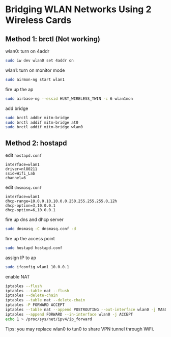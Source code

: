 # Bridging WLAN Networks Using 2 Wireless Cards

## Method 1: brctl (Not working)

wlan0: turn on 4addr

```bash
sudo iw dev wlan0 set 4addr on
```

wlan1: turn on monitor mode

```bash
sudo airmon-ng start wlan1
```

fire up the ap

```bash
sudo airbase-ng --essid HUST_WIRELESS_TWIN -c 6 wlan1mon
```

add bridge

```bash
sudo brctl addbr mitm-bridge
sudo brctl addif mitm-bridge at0
sudo brctl addif mitm-bridge wlan0
```

## Method 2: hostapd

edit `hostapd.conf`

```
interface=wlan1
driver=nl80211
ssid=Wifi_Lab
channel=6
```

edit `dnsmasq.conf`

```
interface=wlan1
dhcp-range=10.0.0.10,10.0.0.250,255.255.255.0,12h
dhcp-option=3,10.0.0.1
dhcp-option=6,10.0.0.1
```

fire up dns and dhcp server

```bash
sudo dnsmasq -C dnsmasq.conf -d
```

fire up the access point

```bash
sudo hostapd hostapd.conf
```

assign IP to ap

```bash
sudo ifconfig wlan1 10.0.0.1 
```

enable NAT

```bash
iptables --flush
iptables --table nat --flush
iptables --delete-chain
iptables --table nat --delete-chain
iptables -P FORWARD ACCEPT
iptables --table nat --append POSTROUTING --out-interface wlan0 -j MASQUERADE
iptables --append FORWARD --in-interface wlan0 -j ACCEPT
echo 1 > /proc/sys/net/ipv4/ip_forward
```

Tips: you may replace wlan0 to tun0 to share VPN tunnel through WiFi.
